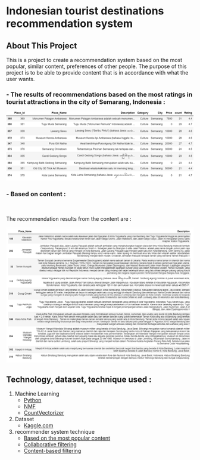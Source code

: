 # Indonesian tourist destinations recommendation system

## About This Project
This is a project to create a recommendation system based on the most popular, similar content, preferences of other people. The purpose of this project is to be able to provide content that is in accordance with what the user wants. 

<h3>- The results of recommendations based on the most ratings in tourist attractions in the city of Semarang, Indonesia : </h3>
<img src="rcys01.PNG" alt="">

<h3>- Based on content : </h3>

<img src="recys.PNG" alt="">
<p>The recommendation results from the content are : </p>

<img src="recys03.PNG" alt="">

## Technology, dataset, technique used :
1. Machine Learning
   - [Python](https://www.python.org/)
   - [NMF](https://en.wikipedia.org/wiki/Non-negative_matrix_factorization)
   - [CountVectorizer](https://scikit-learn.org/stable/modules/generated/sklearn.feature_extraction.text.CountVectorizer.html)
2. Dataset
   - [Kaggle.com](https://www.kaggle.com/datasets/aprabowo/indonesia-tourism-destination) 
3. recommender system technique
   - [Based on the most popular content](https://en.wikipedia.org/wiki/Recommender_system)
   - [Collaborative filtering](https://en.wikipedia.org/wiki/Recommender_system)
   - [Content-based filtering](https://en.wikipedia.org/wiki/Recommender_system)
